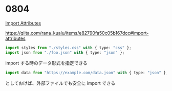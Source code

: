 # 0804

[Import Attributes](https://developer.mozilla.org/ja/docs/Web/JavaScript/Reference/Statements/import/with)

https://qiita.com/rana_kualu/items/e82790fa50c05b167dcc#import-attributes

```typescript
import styles from "./styles.css" with { type: "css" };
import json from "./foo.json" with { type: "json" };
```

import する時のデータ形式を指定できる
```typescript
import data from "https://example.com/data.json" with { type: "json" };
```
としておけば、外部ファイルでも安全に import できる
